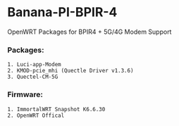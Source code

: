 # Banana-PI-BPIR-4
OpenWRT Packages for BPIR4 + 5G/4G Modem Support

### Packages:
```
1. Luci-app-Modem
2. KMOD-pcie_mhi (Quectle Driver v1.3.6)
3. Quectel-CM-5G
```
### Firmware:
```
1. ImmortalWRT Snapshot K6.6.30
2. OpenWRT Offical
```
